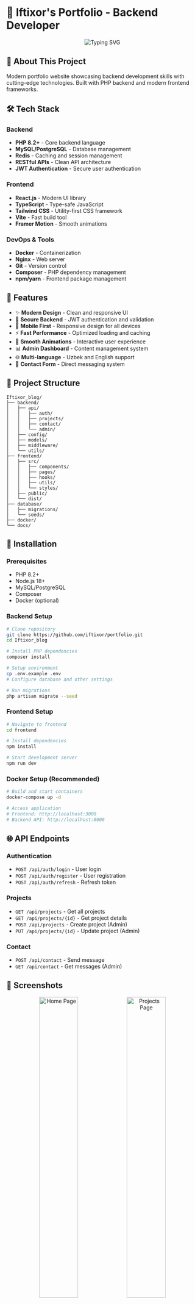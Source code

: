 # 🚀 Iftixor's Portfolio - Backend Developer

<div align="center">
  <img src="https://readme-typing-svg.herokuapp.com?font=Fira+Code&pause=1000&color=00D9FF&center=true&vCenter=true&width=435&lines=Backend+Developer;PHP+%7C+Node.js+%7C+Python;API+%7C+Database+%7C+DevOps;Always+learning+new+things" alt="Typing SVG" />
</div>

## 🌟 About This Project

Modern portfolio website showcasing backend development skills with cutting-edge technologies. Built with PHP backend and modern frontend frameworks.

## 🛠️ Tech Stack

### Backend
- **PHP 8.2+** - Core backend language
- **MySQL/PostgreSQL** - Database management
- **Redis** - Caching and session management
- **RESTful APIs** - Clean API architecture
- **JWT Authentication** - Secure user authentication

### Frontend
- **React.js** - Modern UI library
- **TypeScript** - Type-safe JavaScript
- **Tailwind CSS** - Utility-first CSS framework
- **Vite** - Fast build tool
- **Framer Motion** - Smooth animations

### DevOps & Tools
- **Docker** - Containerization
- **Nginx** - Web server
- **Git** - Version control
- **Composer** - PHP dependency management
- **npm/yarn** - Frontend package management

## 🚀 Features

- ✨ **Modern Design** - Clean and responsive UI
- 🔐 **Secure Backend** - JWT authentication and validation
- 📱 **Mobile First** - Responsive design for all devices
- ⚡ **Fast Performance** - Optimized loading and caching
- 🎨 **Smooth Animations** - Interactive user experience
- 📊 **Admin Dashboard** - Content management system
- 🌐 **Multi-language** - Uzbek and English support
- 📧 **Contact Form** - Direct messaging system

## 📁 Project Structure

```
Iftixor_blog/
├── backend/
│   ├── api/
│   │   ├── auth/
│   │   ├── projects/
│   │   ├── contact/
│   │   └── admin/
│   ├── config/
│   ├── models/
│   ├── middleware/
│   └── utils/
├── frontend/
│   ├── src/
│   │   ├── components/
│   │   ├── pages/
│   │   ├── hooks/
│   │   ├── utils/
│   │   └── styles/
│   ├── public/
│   └── dist/
├── database/
│   ├── migrations/
│   └── seeds/
├── docker/
└── docs/
```

## 🔧 Installation

### Prerequisites
- PHP 8.2+
- Node.js 18+
- MySQL/PostgreSQL
- Composer
- Docker (optional)

### Backend Setup
```bash
# Clone repository
git clone https://github.com/iftixor/portfolio.git
cd Iftixor_blog

# Install PHP dependencies
composer install

# Setup environment
cp .env.example .env
# Configure database and other settings

# Run migrations
php artisan migrate --seed
```

### Frontend Setup
```bash
# Navigate to frontend
cd frontend

# Install dependencies
npm install

# Start development server
npm run dev
```

### Docker Setup (Recommended)
```bash
# Build and start containers
docker-compose up -d

# Access application
# Frontend: http://localhost:3000
# Backend API: http://localhost:8000
```

## 🌐 API Endpoints

### Authentication
- `POST /api/auth/login` - User login
- `POST /api/auth/register` - User registration
- `POST /api/auth/refresh` - Refresh token

### Projects
- `GET /api/projects` - Get all projects
- `GET /api/projects/{id}` - Get project details
- `POST /api/projects` - Create project (Admin)
- `PUT /api/projects/{id}` - Update project (Admin)

### Contact
- `POST /api/contact` - Send message
- `GET /api/contact` - Get messages (Admin)

## 🎨 Screenshots

<div align="center">
  <img src="docs/screenshots/home.png" alt="Home Page" width="45%" />
  <img src="docs/screenshots/projects.png" alt="Projects Page" width="45%" />
</div>

## 🚀 Deployment

### Production Build
```bash
# Frontend build
cd frontend
npm run build

# Backend optimization
composer install --optimize-autoloader --no-dev
```

### Server Configuration
- **Web Server**: Nginx/Apache
- **PHP**: PHP-FPM 8.2+
- **Database**: MySQL 8.0+ / PostgreSQL 13+
- **Cache**: Redis 6.0+

## 📊 Performance

- **Lighthouse Score**: 95+
- **Page Load Time**: < 2s
- **API Response Time**: < 200ms
- **Mobile Friendly**: ✅
- **SEO Optimized**: ✅

## 🤝 Contributing

1. Fork the repository
2. Create feature branch (`git checkout -b feature/amazing-feature`)
3. Commit changes (`git commit -m 'Add amazing feature'`)
4. Push to branch (`git push origin feature/amazing-feature`)
5. Open Pull Request

## 📝 License

This project is licensed under the MIT License - see the [LICENSE](LICENSE) file for details.

## 📞 Contact

**Iftixor** - Backend Developer

- 📧 Email: iftixor@example.com
- 💼 LinkedIn: [linkedin.com/in/iftixor](https://linkedin.com/in/iftixor)
- 🐙 GitHub: [github.com/iftixor](https://github.com/iftixor)
- 🌐 Portfolio: [iftixor.dev](https://iftixor.dev)

---

<div align="center">
  <p>Made with ❤️ by Iftixor</p>
  <p>⭐ Star this repo if you like it!</p>
</div># Iftixor-Portfolio
